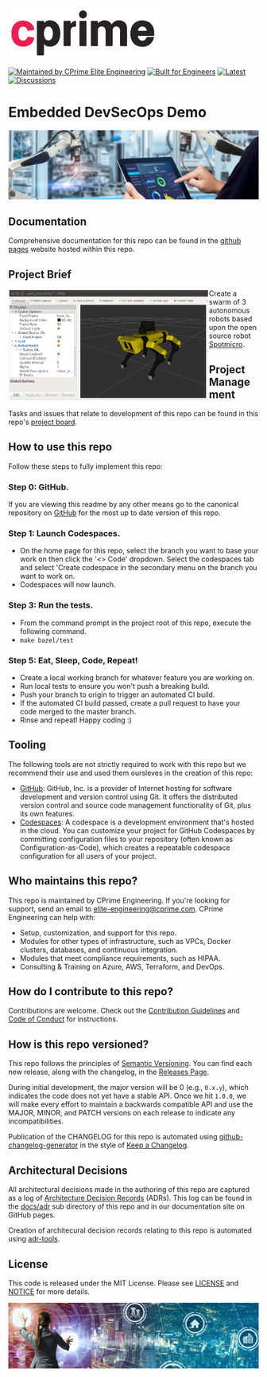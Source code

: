 <a href="https://cprime.com/" target="_blank">
<img src=".assets/cprime-logo.png" width="300" />
</a>

[![Maintained by CPrime Elite Engineering](https://img.shields.io/badge/maintained%20by-cprime%20elite%20engineering-ED1846)](https://cprime.com/)
[![Built for Engineers](https://img.shields.io/badge/project-embedded%20devsecops%20demo-ED1846)](https://github.com/cprime-labs/edo-demo)
[![Latest](https://img.shields.io/badge/latest-0.0.0-ED1846)](https://github.com/cprime-labs/edo-demo/releases)
[![Discussions](https://img.shields.io/badge/community%20&%20support-discuss%20on%20github-ED1846)](https://github.com/cprime-labs/edo-demo/discussions)

# Embedded DevSecOps Demo

<img src=".assets/embedded-devops-banner.jpg"/>

## Documentation

Comprehensive documentation for this repo can be found in the [github pages](https://cprime-labs.github.io/edo-demo/) website hosted within this repo.

## Project Brief

<img src=".assets/rviz_animation.gif" title="Spotmicro" align="left" style="display: inline; border: 2px double transparent;" width="400"/>

Create a swarm of 3 autonomous robots based upon the open source robot [Spotmicro](https://www.thingiverse.com/thing:3445283).


## Project Management

Tasks and issues that relate to development of this repo can be found in this repo's [project board](https://github.com/orgs/cprime-labs/projects/2/views/1).

## How to use this repo

Follow these steps to fully implement this repo:

### Step 0: GitHub.

If you are viewing this readme by any other means go to the canonical repository on [GitHub](https://github.com/cprime-labs/edo-demo) for the most up to date version of this repo.

### Step 1: Launch Codespaces.

* On the home page for this repo, select the branch you want to base your work on then click the '<> Code' dropdown. Select the codespaces tab and select 'Create codespace in the secondary menu on the branch you want to work on.
* Codespaces will now launch.

### Step 3: Run the tests.

* From the command prompt in the project root of this repo, execute the following command.
* `make bazel/test`

### Step 5: Eat, Sleep, Code, Repeat!

* Create a local working branch for whatever feature you are working on.
* Run local tests to ensure you won't push a breaking build.
* Push your branch to origin to trigger an automated CI build.
* If the automated CI build passed, create a pull request to have your code merged to the master branch.
* Rinse and repeat! Happy coding :)

## Tooling

The following tools are not strictly required to work with this repo but we recommend their use and used them oursleves in the creation of this repo:

* [GitHub](https://GitHub.com): GitHub, Inc. is a provider of Internet hosting for software development and version control using Git. It offers the distributed version control and source code management functionality of Git, plus its own features.
* [Codespaces](https://docs.github.com/es/codespaces/overview): A codespace is a development environment that's hosted in the cloud. You can customize your project for GitHub Codespaces by committing configuration files to your repository (often known as Configuration-as-Code), which creates a repeatable codespace configuration for all users of your project.

## Who maintains this repo?

This repo is maintained by CPrime Engineering. If you're looking for support, send an email to [elite-engineering@cprime.com](mailto:elite-engineering@cprime.com?subject=Fibonacci%20DevOps%20Demo).
CPrime Engineering can help with:

* Setup, customization, and support for this repo.
* Modules for other types of infrastructure, such as VPCs, Docker clusters, databases, and continuous integration.
* Modules that meet compliance requirements, such as HIPAA.
* Consulting & Training on Azure, AWS, Terraform, and DevOps.

## How do I contribute to this repo?

Contributions are welcome. Check out the
[Contribution Guidelines](/CONTRIBUTING.md) and
[Code of Conduct](/CODE_OF_CONDUCT.md) for instructions.

## How is this repo versioned?

This repo follows the principles of [Semantic Versioning](http://semver.org/). You can find each new release,
along with the changelog, in the [Releases Page](../../releases).

During initial development, the major version will be 0 (e.g., `0.x.y`), which indicates the code does not yet have a
stable API. Once we hit `1.0.0`, we will make every effort to maintain a backwards compatible API and use the MAJOR,
MINOR, and PATCH versions on each release to indicate any incompatibilities.

Publication of the CHANGELOG for this repo is automated using [github-changelog-generator](https://github.com/github-changelog-generator/github-changelog-generator) in the style of [Keep a Changelog](https://keepachangelog.com/en/1.0.0/).

## Architectural Decisions

All architectural decisions made in the authoring of this repo are captured as a log of [Architecture Decision Records](http://thinkrelevance.com/blog/2011/11/15/documenting-architecture-decisions) (ADRs). This log can be found in the [docs/adr](docs/adr) sub directory of this repo and in our documentation site on GitHub pages.

Creation of architecural decision records relating to this repo is automated using [adr-tools](https://github.com/npryce/adr-tools).

## License

This code is released under the MIT License. Please see [LICENSE](/LICENSE) and [NOTICE](/NOTICE) for more details.

<img src=".assets/i4-embedded-crop.jpg"/>
